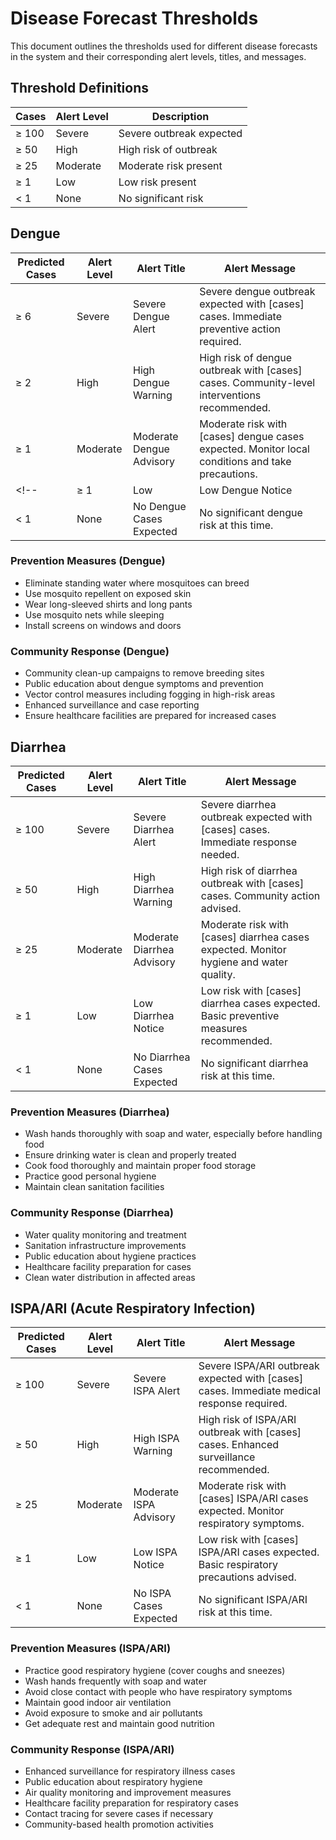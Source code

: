# Disease Forecast Thresholds

This document outlines the thresholds used for different disease forecasts in the system and their corresponding alert levels, titles, and messages.

## Threshold Definitions

| Cases          | Alert Level | Description                        |
|----------------|-------------|------------------------------------|
| ≥ 100          | Severe      | Severe outbreak expected           |
| ≥ 50           | High        | High risk of outbreak              |
| ≥ 25           | Moderate    | Moderate risk present              |
| ≥ 1            | Low         | Low risk present                   |
| < 1            | None        | No significant risk                |

## Dengue

| Predicted Cases | Alert Level | Alert Title | Alert Message |
|----------------|-------------|-------------|---------------|
| ≥ 6 | Severe | Severe Dengue Alert | Severe dengue outbreak expected with [cases] cases. Immediate preventive action required. |
| ≥ 2 | High | High Dengue Warning | High risk of dengue outbreak with [cases] cases. Community-level interventions recommended. |
| ≥ 1 | Moderate | Moderate Dengue Advisory | Moderate risk with [cases] dengue cases expected. Monitor local conditions and take precautions. |
<!-- | ≥ 1 | Low | Low Dengue Notice | Low risk with [cases] dengue cases expected. Preventive measures advised. | -->
| < 1 | None | No Dengue Cases Expected | No significant dengue risk at this time. |

### Prevention Measures (Dengue)
- Eliminate standing water where mosquitoes can breed
- Use mosquito repellent on exposed skin
- Wear long-sleeved shirts and long pants
- Use mosquito nets while sleeping
- Install screens on windows and doors

### Community Response (Dengue)
- Community clean-up campaigns to remove breeding sites
- Public education about dengue symptoms and prevention
- Vector control measures including fogging in high-risk areas
- Enhanced surveillance and case reporting
- Ensure healthcare facilities are prepared for increased cases

## Diarrhea

| Predicted Cases | Alert Level | Alert Title | Alert Message |
|----------------|-------------|-------------|---------------|
| ≥ 100 | Severe | Severe Diarrhea Alert | Severe diarrhea outbreak expected with [cases] cases. Immediate response needed. |
| ≥ 50 | High | High Diarrhea Warning | High risk of diarrhea outbreak with [cases] cases. Community action advised. |
| ≥ 25 | Moderate | Moderate Diarrhea Advisory | Moderate risk with [cases] diarrhea cases expected. Monitor hygiene and water quality. |
| ≥ 1 | Low | Low Diarrhea Notice | Low risk with [cases] diarrhea cases expected. Basic preventive measures recommended. |
| < 1 | None | No Diarrhea Cases Expected | No significant diarrhea risk at this time. |

### Prevention Measures (Diarrhea)
- Wash hands thoroughly with soap and water, especially before handling food
- Ensure drinking water is clean and properly treated
- Cook food thoroughly and maintain proper food storage
- Practice good personal hygiene
- Maintain clean sanitation facilities

### Community Response (Diarrhea)
- Water quality monitoring and treatment
- Sanitation infrastructure improvements
- Public education about hygiene practices
- Healthcare facility preparation for cases
- Clean water distribution in affected areas

## ISPA/ARI (Acute Respiratory Infection)

| Predicted Cases | Alert Level | Alert Title | Alert Message |
|----------------|-------------|-------------|---------------|
| ≥ 100 | Severe | Severe ISPA Alert | Severe ISPA/ARI outbreak expected with [cases] cases. Immediate medical response required. |
| ≥ 50 | High | High ISPA Warning | High risk of ISPA/ARI outbreak with [cases] cases. Enhanced surveillance recommended. |
| ≥ 25 | Moderate | Moderate ISPA Advisory | Moderate risk with [cases] ISPA/ARI cases expected. Monitor respiratory symptoms. |
| ≥ 1 | Low | Low ISPA Notice | Low risk with [cases] ISPA/ARI cases expected. Basic respiratory precautions advised. |
| < 1 | None | No ISPA Cases Expected | No significant ISPA/ARI risk at this time. |

### Prevention Measures (ISPA/ARI)
- Practice good respiratory hygiene (cover coughs and sneezes)
- Wash hands frequently with soap and water
- Avoid close contact with people who have respiratory symptoms
- Maintain good indoor air ventilation
- Avoid exposure to smoke and air pollutants
- Get adequate rest and maintain good nutrition

### Community Response (ISPA/ARI)
- Enhanced surveillance for respiratory illness cases
- Public education about respiratory hygiene
- Air quality monitoring and improvement measures
- Healthcare facility preparation for respiratory cases
- Contact tracing for severe cases if necessary
- Community-based health promotion activities 